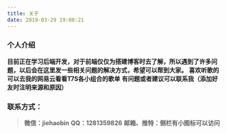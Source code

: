 ```yaml
---
title: 关于
date: 2019-03-29 19:08:21
---
```



### 个人介绍
 **目前正在学习后端开发，对于前端仅仅为搭建博客时去了解，所以遇到了许多问题，以后会在这里发一些相关问题的解决方式，希望可以帮到大家。**
 **喜欢听歌的可以去我的网易云看看T7S各小组合的歌单**
 **有问题或者建议可以联系我（添加好友时注明来源和原因）**

### 联系方式：
>**微信：jiehaobin**
>**QQ：1281359826**
>**邮箱、推特：侧栏有小图标可以访问**
